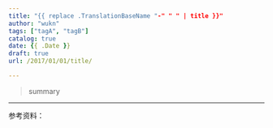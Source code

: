 ```yaml
---
title: "{{ replace .TranslationBaseName "-" " " | title }}"
author: "wukn"
tags: ["tagA", "tagB"]
catalog: true
date: {{ .Date }}
draft: true
url: /2017/01/01/title/

---
```


> summary

<!--more-->



---

参考资料：
[]()

